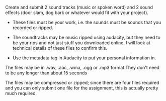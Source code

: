 Create and submit 2 sound tracks (music or spoken word) and 2 sound effects (door slam, dog bark or whatever would fit with your project).

- These files must be your work, i.e. the sounds must be sounds that you recorded or ripped.

- The soundtracks may be music ripped using audacity, but they need to be your rips and not just stuff you downloaded online. I will look at technical details of these files to confirm this. 

- Use the metadata tag in Audacity to put your personal information in.

The files may be in .wav, .aac, .wma, .ogg or .mp3 format.They don't need to be any longer than about 15 seconds

The files may be compressed or zipped; since there are four files required and you can only submit one file for the assignment, this is actually pretty much required.